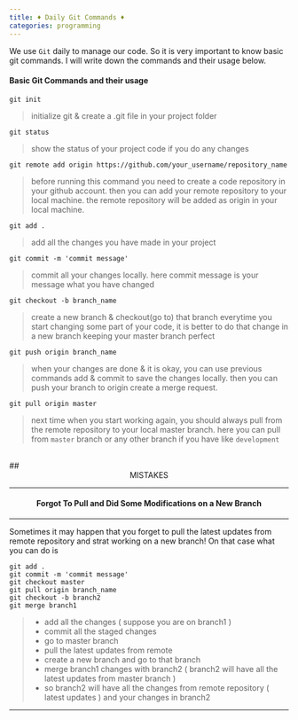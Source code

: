 ```yaml
---
title: ♦ Daily Git Commands ♦
categories: programming
---
```


We use `Git` daily to manage our code. So it is very important to know basic git commands. I will write down the commands and their usage below.

#### Basic Git Commands and their usage

```
git init
```

> initialize git & create a .git file in your project folder

```
git status
```

> show the status of your project code if you do any changes

```
git remote add origin https://github.com/your_username/repository_name
```

> before running this command you need to create a code repository in your github account.
> then you can add your remote repository to your local machine.
> the remote repository will be added as origin in your local machine.

```
git add .
```

> add all the changes you have made in your project

```
git commit -m 'commit message'
```

> commit all your changes locally.
> here commit message is your message what you have changed

```
git checkout -b branch_name
```

> create a new branch & checkout(go to) that branch
> everytime you start changing some part of your code, it is better
> to do that change in a new branch keeping your master branch perfect

```
git push origin branch_name
```

> when your changes are done & it is okay, you can use previous commands
> add & commit to save the changes locally. then you can push your branch to origin
> create a merge request.

```
git pull origin master
```

> next time when you start working again, you should always pull from the remote
> repository to your local master branch.
> here you can pull from `master` branch or any other branch if you
> have like `development`

<br>
## <center> MISTAKES </center>

---

#### <center> Forgot To Pull and Did Some Modifications on a New Branch </center>

<hr>
Sometimes it may happen that you forget to pull the latest updates from remote repository and strat working on a new branch! On that case what you can do is

```
git add .
git commit -m 'commit message'
git checkout master
git pull origin branch_name
git checkout -b branch2
git merge branch1
```

> - add all the changes ( suppose you are on branch1 )
> - commit all the staged changes
> - go to master branch
> - pull the latest updates from remote
> - create a new branch and go to that branch
> - merge branch1 changes with branch2 ( branch2 will have all the latest 
    updates from master branch )
> - so branch2 will have all the changes from remote repository ( latest updates )
    and your changes in branch2

---
